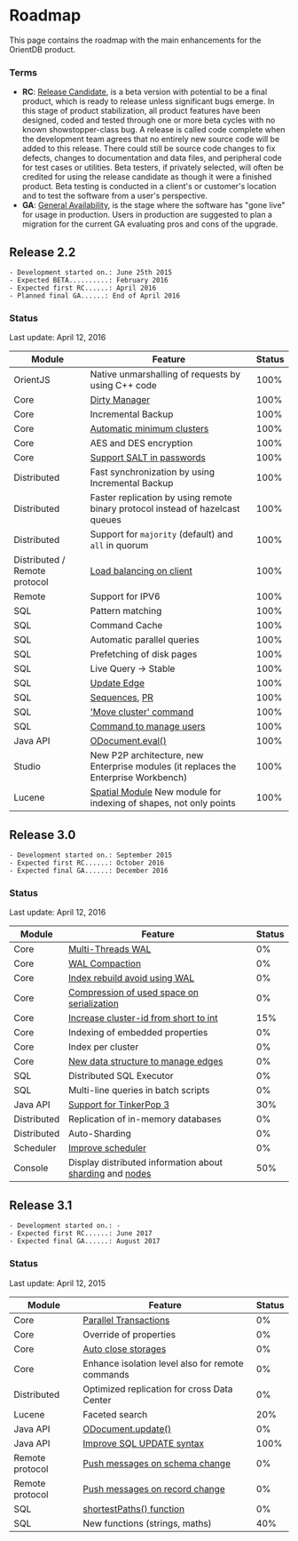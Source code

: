 # Roadmap

This page contains the roadmap with the main enhancements for the OrientDB product. 

### Terms
- **RC**: [Release Candidate](https://en.wikipedia.org/wiki/Software_release_life_cycle#Release_candidate), is a beta version with potential to be a final product, which is ready to release unless significant bugs emerge. In this stage of product stabilization, all product features have been designed, coded and tested through one or more beta cycles with no known showstopper-class bug. A release is called code complete when the development team agrees that no entirely new source code will be added to this release. There could still be source code changes to fix defects, changes to documentation and data files, and peripheral code for test cases or utilities. Beta testers, if privately selected, will often be credited for using the release candidate as though it were a finished product. Beta testing is conducted in a client's or customer's location and to test the software from a user's perspective.
- **GA**: [General Availability](https://en.wikipedia.org/wiki/Software_release_life_cycle#General_availability_.28GA.29), is the stage where the software has "gone live" for usage in production. Users in production are suggested to plan a migration for the current GA evaluating pros and cons of the upgrade.

## Release 2.2
```
- Development started on.: June 25th 2015
- Expected BETA..........: February 2016
- Expected first RC......: April 2016
- Planned final GA......: End of April 2016
```

### Status
Last update: April 12, 2016

| Module | Feature | Status                     |
|--------|---------|----------------------------|
| OrientJS| Native unmarshalling of requests by using C++ code| 100% |
| Core| [Dirty Manager](https://github.com/orientechnologies/orientdb/issues/2620)| 100% |
| Core | Incremental Backup | 100% |
| Core| [Automatic minimum clusters](https://github.com/orientechnologies/orientdb/issues/4518) | 100% |
| Core | AES and DES encryption | 100% |
| Core | [Support SALT in passwords](https://github.com/orientechnologies/orientdb/issues/1229) | 100% |
| Distributed | Fast synchronization by using Incremental Backup | 100% |
| Distributed | Faster replication by using remote binary protocol instead of hazelcast queues | 100% |
| Distributed | Support for `majority` (default) and `all` in quorum | 100% |
| Distributed / Remote protocol | [Load balancing on client](https://github.com/orientechnologies/orientdb/issues/3165) | 100% |
| Remote | Support for IPV6 | 100% |
| SQL | Pattern matching | 100% |
| SQL | Command Cache | 100% |
| SQL | Automatic parallel queries | 100% |
| SQL | Prefetching of disk pages | 100% |
| SQL | Live Query -> Stable | 100% |
| SQL | [Update Edge](https://github.com/orientechnologies/orientdb/issues/1114)| 100% |
| SQL | [Sequences](https://github.com/orientechnologies/orientdb/issues/367), [PR](https://github.com/orientechnologies/orientdb/pull/3744) | 100% |
| SQL | ['Move cluster' command](https://github.com/orientechnologies/orientdb/issues/4248) | 100% |
| SQL | [Command to manage users](https://github.com/orientechnologies/orientdb/pull/4000) | 100% |
| Java API | [ODocument.eval()](https://github.com/orientechnologies/orientdb/issues/4505)  | 100% |
| Studio | New P2P architecture, new Enterprise modules (it replaces the Enterprise Workbench) | 100% |
| Lucene | [Spatial Module](https://github.com/orientechnologies/orientdb-spatial) New module for indexing of shapes, not only points | 100% |

## Release 3.0
```
- Development started on.: September 2015
- Expected first RC......: October 2016
- Expected final GA......: December 2016
```

### Status
Last update: April 12, 2016

| Module | Feature | Status                     |
|--------|---------|----------------------------|
| Core | [Multi-Threads WAL](https://github.com/orientechnologies/orientdb/issues/2989) | 0% |
| Core | [WAL Compaction](https://github.com/orientechnologies/orientdb/issues/5277) | 0% |
| Core | [Index rebuild avoid using WAL](https://github.com/orientechnologies/orientdb/issues/4568)| 0% |
| Core | [Compression of used space on serialization](https://github.com/orientechnologies/orientdb/issues/3742)| 0%  |
| Core | [Increase cluster-id from short to int](https://github.com/orientechnologies/orientdb/issues/1930) | 15% |
| Core | Indexing of embedded properties | 0% |
| Core | Index per cluster | 0% |
| Core | [New data structure to manage edges](https://github.com/orientechnologies/orientdb/issues/4491)| 0% |
| SQL | Distributed SQL Executor | 0% |
| SQL | Multi-line queries in batch scripts | 0% |
| Java API | [Support for TinkerPop 3](https://github.com/orientechnologies/orientdb/issues/2441) | 30% |
| Distributed | Replication of in-memory databases | 0% |
| Distributed | Auto-Sharding | 0% |
| Scheduler | [Improve scheduler](https://github.com/orientechnologies/orientdb/issues/2613) | 0% |
| Console | Display distributed information about [sharding](https://github.com/orientechnologies/orientdb/issues/3968) and [nodes](https://github.com/orientechnologies/orientdb/issues/3967) | 50% |


## Release 3.1
```
- Development started on.: -
- Expected first RC......: June 2017
- Expected final GA......: August 2017
```

### Status
Last update: April 12, 2015

| Module | Feature | Status                     |
|--------|---------|----------------------------|
| Core | [Parallel Transactions](https://github.com/orientechnologies/orientdb/issues/1677)| 0%|
| Core | Override of properties | 0% |
| Core | [Auto close storages](https://github.com/orientechnologies/orientdb/issues/3055) | 0% |
| Core | Enhance isolation level also for remote commands| 0% |
| Distributed | Optimized replication for cross Data Center | 0% |
| Lucene | Faceted search | 20% |
| Java API | [ODocument.update()](https://github.com/orientechnologies/orientdb/issues/4813)  | 0% |
| Java API | [Improve SQL UPDATE syntax](https://github.com/orientechnologies/orientdb/issues/4814)  | 100% |
| Remote protocol | [Push messages on schema change](https://github.com/orientechnologies/orientdb/issues/3496) |0% |
| Remote protocol | [Push messages on record change](https://github.com/orientechnologies/orientdb/issues/3496) |0% |
| SQL | [shortestPaths() function](https://github.com/orientechnologies/orientdb/issues/4474) | 0% |
| SQL | New functions (strings, maths) | 40% |
